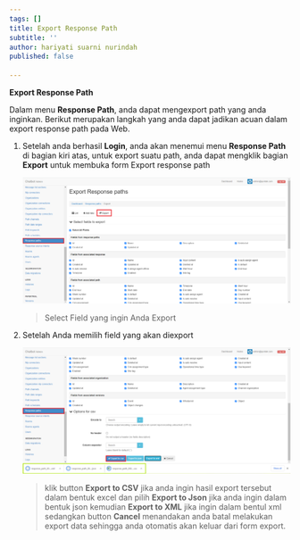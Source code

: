 ```yaml
---
tags: []
title: Export Response Path
subtitle: ''
author: hariyati suarni nurindah
published: false

---
```

**Export Response Path**

Dalam menu **Response Path**, anda dapat mengexport path yang anda inginkan. Berikut merupakan langkah yang anda dapat jadikan acuan dalam export response path pada Web.

1. Setelah anda berhasil **Login**, anda akan menemui menu **Response Path** di bagian kiri atas, untuk export suatu path, anda dapat mengklik bagian **Export** untuk membuka form Export response path

   ![](/uploads/responsepath7.PNG)

   > Select Field yang ingin Anda Export
2. Setelah Anda memilih field yang akan diexport

   ![](/uploads/responsepath8.PNG)

   > klik button **Export to CSV** jika anda ingin hasil export tersebut dalam bentuk excel dan pilih **Export to Json** jika anda ingin dalam bentuk json kemudian **Export to XML** jika ingin dalam bentul xml sedangkan button **Cancel** menandakan anda batal melakukan export data sehingga anda otomatis akan keluar dari form export.